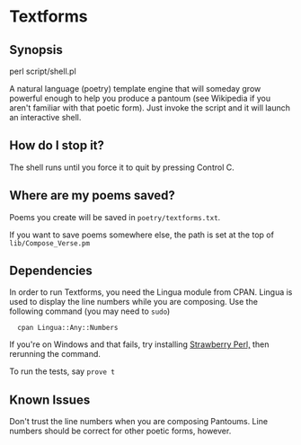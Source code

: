 # Textforms

## Synopsis

   perl script/shell.pl

A natural language (poetry) template engine that will someday grow
powerful enough to help you produce a pantoum (see Wikipedia if you
aren't familiar with that poetic form). Just invoke the script and it
will launch an interactive shell.

## How do I stop it?

The shell runs until you force it to quit by pressing
Control C.

## Where are my poems saved?

Poems you create will be saved in `poetry/textforms.txt`.

If you want to save poems somewhere else, the path is set at the top
of `lib/Compose_Verse.pm`

## Dependencies

In order to run Textforms, you need the Lingua module from CPAN.
Lingua is used to display the line numbers while you are composing.
Use the following command (you may need to `sudo`)

      cpan Lingua::Any::Numbers

If you're on Windows and that fails, try installing 
[Strawberry Perl,](http://strawberryperl.com/ "Larry Wall recommends Strawberry Perl for Windows")
then rerunning the command.

To run the tests, say `prove t`


## Known Issues

Don't trust the line numbers when you are composing Pantoums.  Line
numbers should be correct for other poetic forms, however.
